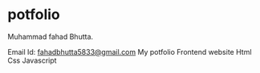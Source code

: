 # potfolio
 Muhammad fahad Bhutta.
 
 Email Id:
 fahadbhutta5833@gmail.com
 My potfolio
 Frontend website Html Css Javascript
